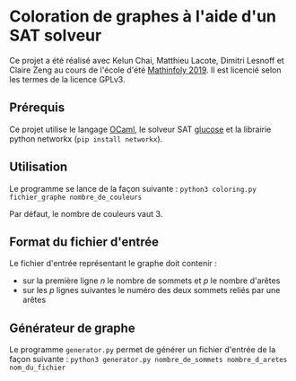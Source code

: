 # Coloration de graphes à l'aide d'un SAT solveur

Ce projet a été réalisé avec Kelun Chai, Matthieu Lacote, Dimitri Lesnoff et Claire Zeng au cours de l'école d'été [Mathinfoly 2019](http://www.mathinfoly.org/).
Il est licencié selon les termes de la licence GPLv3.

## Prérequis

Ce projet utilise le langage [OCaml](https://ocaml.org/index.fr.html), le solveur SAT [glucose](https://www.labri.fr/perso/lsimon/glucose/) et la librairie python networkx (`pip install networkx`).

## Utilisation

Le programme se lance de la façon suivante :
`python3 coloring.py fichier_graphe nombre_de_couleurs`

Par défaut, le nombre de couleurs vaut 3.

## Format du fichier d'entrée

Le fichier d'entrée représentant le graphe doit contenir :
* sur la première ligne _n_ le nombre de sommets et _p_ le nombre d'arêtes
* sur les _p_ lignes suivantes le numéro des deux sommets reliés par une arêtes

## Générateur de graphe

Le programme `generator.py` permet de générer un fichier d'entrée de la façon suivante :
`python3 generator.py nombre_de_sommets nombre_d_aretes nom_du_fichier`
